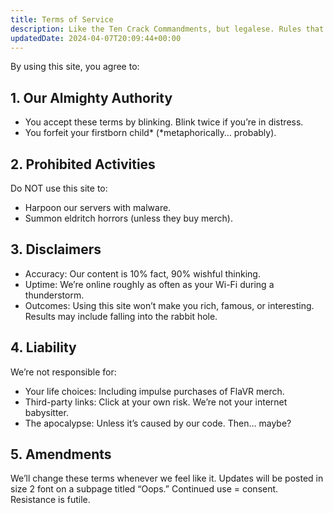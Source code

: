 ```yaml
---
title: Terms of Service
description: Like the Ten Crack Commandments, but legalese. Rules that you agree to when you visit this website.
updatedDate: 2024-04-07T20:09:44+00:00
---
```


By using this site, you agree to:

## 1. Our Almighty Authority

- You accept these terms by blinking. Blink twice if you’re in distress.
- You forfeit your firstborn child* (*metaphorically… probably).

## 2. Prohibited Activities

Do NOT use this site to:

- Harpoon our servers with malware.
- Summon eldritch horrors (unless they buy merch).

## 3. Disclaimers

- Accuracy: Our content is 10% fact, 90% wishful thinking.
- Uptime: We’re online roughly as often as your Wi-Fi during a thunderstorm.
- Outcomes: Using this site won’t make you rich, famous, or interesting. Results may include falling into the rabbit hole.

## 4. Liability

We’re not responsible for:

- Your life choices: Including impulse purchases of FlaVR merch.
- Third-party links: Click at your own risk. We’re not your internet babysitter.
- The apocalypse: Unless it’s caused by our code. Then… maybe?

## 5. Amendments

We’ll change these terms whenever we feel like it. Updates will be posted in size 2 font on a subpage titled “Oops.” Continued use = consent. Resistance is futile. 
